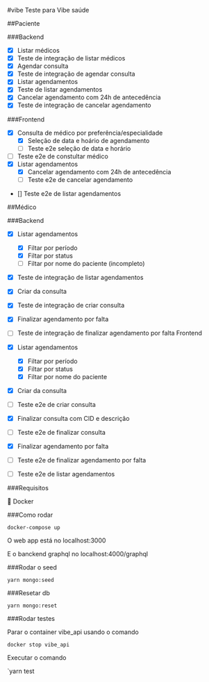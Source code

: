 #vibe
Teste para Vibe saúde

##Paciente

###Backend

- [x] Listar médicos
- [x] Teste de integração de listar médicos
- [x] Agendar consulta
- [x] Teste de integração de agendar consulta
- [x] Listar agendamentos
- [x] Teste de listar agendamentos
- [x] Cancelar agendamento com 24h de antecedência
- [x] Teste de integração de cancelar agendamento

###Frontend

- [x] Consulta de médico por preferência/especialidade
  - [x] Seleção de data e hoário de agendamento
  - [ ] Teste e2e seleção de data e horário
- [ ] Teste e2e de constultar médico
- [x] Listar agendamentos
  - [x] Cancelar agendamento com 24h de antecedência
  - [ ] Teste e2e de cancelar agendamento
- [] Teste e2e de listar agendamentos

##Médico

###Backend

- [x] Listar agendamentos
  - [x] Filtar por período
  - [x] Filtar por status
  - [ ] Filtar por nome do paciente (incompleto)
- [x] Teste de integração de listar agendamentos
- [x] Criar da consulta
- [x] Teste de integração de criar consulta
- [x] Finalizar agendamento por falta
- [ ] Teste de integração de finalizar agendamento por falta
      Frontend

- [x] Listar agendamentos
  - [x] Filtar por período
  - [x] Filtar por status
  - [x] Filtar por nome do paciente
- [x] Criar da consulta
- [ ] Teste e2e de criar consulta
- [x] Finalizar consulta com CID e descrição
- [ ] Teste e2e de finalizar consulta
- [x] Finalizar agendamento por falta
- [ ] Teste e2e de finalizar agendamento por falta
- [ ] Teste e2e de listar agendamentos

###Requisitos

🐳 Docker

###Como rodar

`docker-compose up`

O web app está no localhost:3000

E o banckend graphql no localhost:4000/graphql

###Rodar o seed

`yarn mongo:seed`

###Resetar db

`yarn mongo:reset`

###Rodar testes

Parar o container vibe_api usando o comando

`docker stop vibe_api`

Executar o comando

`yarn test
